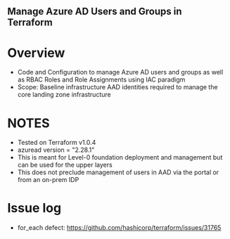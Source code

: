 ## Manage Azure AD Users and Groups in Terraform

# Overview

* Code and Configuration to manage Azure AD users and groups as well as RBAC Roles and Role Assignments using IAC paradigm
* Scope: Baseline infrastructure AAD identities required to manage the core landing zone infrastructure

# NOTES

* Tested on Terraform v1.0.4
* azuread version = "2.28.1"
* This is meant for Level-0 foundation deployment and management but can be used for the upper layers
* This does not preclude management of users in AAD via the portal or from an on-prem IDP

# Issue log

* for_each defect: https://github.com/hashicorp/terraform/issues/31765

